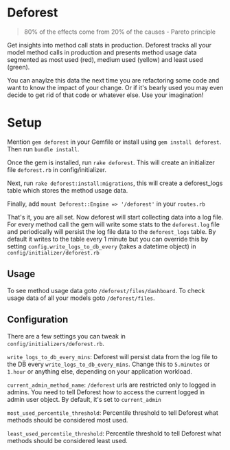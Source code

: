 # Deforest
> 80% of the effects come from 20% of the causes - Pareto principle

Get insights into method call stats in production. Deforest tracks all your model method calls in production and presents method usage data segmented as most used (red), medium used (yellow) and least used (green).

You can anaylze this data the next time you are refactoring some code and want to know the impact of your change. Or if it's bearly used you may even decide to get rid of that code or whatever else. Use your imagination!

# Setup
Mention `gem deforest` in your Gemfile or install using `gem install deforest`. Then run `bundle install`.

Once the gem is installed, run `rake deforest`. This will create an initializer file `deforest.rb` in config/initializer.

Next, run `rake deforest:install:migrations`, this will create a deforest_logs table which stores the method usage data.

Finally, add `mount Deforest::Engine => '/deforest'` in your `routes.rb`

That's it, you are all set. Now deforest will start collecting data into a log file. For every method call the gem will write some stats to the `deforest.log` file and periodically will persist the log file data to the `deforest_logs` table. By default it writes to the table every 1 minute but you can override this by setting `config.write_logs_to_db_every` (takes a datetime object) in `config/initializer/deforest.rb` 

## Usage
To see method usage data goto `/deforest/files/dashboard`. 
To check usage data of all your models goto `/deforest/files`.

## Configuration
There are a few settings you can tweak in `config/initializers/deforest.rb`.

`write_logs_to_db_every_mins`: Deforest will persist data from the log file to the DB every `write_logs_to_db_every_mins`. Change this to `5.minutes` or `1.hour` or anything else, depending on your application workload.

`current_admin_method_name`: `/deforest` urls are restricted only to logged in admins. You need to tell Deforest how to access the current logged in admin user object. By default, it's set to `current_admin`

`most_used_percentile_threshold`: Percentile threshold to tell Deforest what methods should be considered most used.

`least_used_percentile_threshold`: Percentile threshold to tell Deforest what methods should be considered least used.
